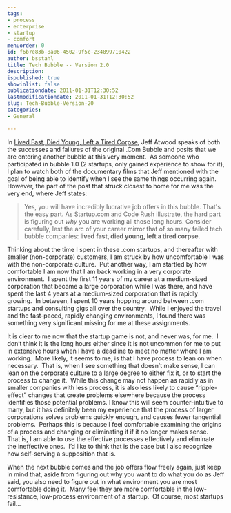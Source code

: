 ```yaml
---
tags:
- process
- enterprise
- startup
- comfort
menuorder: 0
id: f6b7e83b-8a06-4502-9f5c-234899710422
author: bsstahl
title: Tech Bubble -- Version 2.0
description: 
ispublished: true
showinlist: false
publicationdate: 2011-01-31T12:30:52
lastmodificationdate: 2011-01-31T12:30:52
slug: Tech-Bubble-Version-20
categories:
- General

---
```


In [Lived Fast, Died Young, Left a Tired Corpse](http://www.codinghorror.com/blog/2011/01/lived-fast-died-young-left-a-tired-corpse.html), Jeff Atwood speaks of both the successes and failures of the original .Com Bubble and posits that we are entering another bubble at this very moment.  As someone who participated in bubble 1.0 (2 startups, only gained experience to show for it), I plan to watch both of the documentary films that Jeff mentioned with the goal of being able to identify when I see the same things occurring again.  However, the part of the post that struck closest to home for me was the very end, where Jeff states:


> Yes, you will have incredibly lucrative job offers in this bubble. That's the easy part. As Startup.com and Code Rush illustrate, the hard part is figuring out *why* you are working all those long hours. Consider carefully, lest the arc of your career mirror that of so many failed tech bubble companies: **lived fast, died young, left a tired corpse.**


Thinking about the time I spent in these .com startups, and thereafter with smaller (non-corporate) customers, I am struck by how uncomfortable I was with the non-corporate culture.  Put another way, I am startled by how comfortable I am now that I am back working in a very corporate environment.  I spent the first 11 years of my career at a medium-sized corporation that became a large corporation while I was there, and have spent the last 4 years at a medium-sized corporation that is rapidly growing.  In between, I spent 10 years hopping around between .com startups and consulting gigs all over the country.  While I enjoyed the travel and the fast-paced, rapidly changing environments, I found there was something very significant missing for me at these assignments.

It is clear to me now that the startup game is not, and never was, for me.  I don’t think it is the long hours either since it is not uncommon for me to put in extensive hours when I have a deadline to meet no matter where I am working.  More likely, it seems to me, is that I have process to lean on when necessary.  That is, when I see something that doesn’t make sense, I can lean on the corporate culture to a large degree to either fix it, or to start the process to change it.  While this change may not happen as rapidly as in smaller companies with less process, it is also less likely to cause “ripple-effect” changes that create problems elsewhere because the process identifies those potential problems. I know this will seem counter-intuitive to many, but it has definitely been my experience that the process of larger corporations solves problems quickly enough, and causes fewer tangential problems.  Perhaps this is because I feel comfortable examining the origins of a process and changing or eliminating it if it no longer makes sense.  That is, I am able to use the effective processes effectively and eliminate the ineffective ones.  I’d like to think that is the case but I also recognize how self-serving a supposition that is.

When the next bubble comes and the job offers flow freely again, just keep in mind that, aside from figuring out why you want to do what you do as Jeff said, you also need to figure out in what environment you are most comfortable doing it.  Many feel they are more comfortable in the low-resistance, low-process environment of a startup.  Of course, most startups fail…

